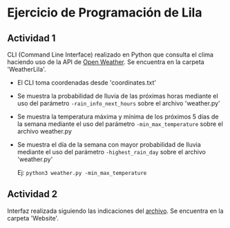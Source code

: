 # Ejercicio de Programación de Lila

## Actividad 1 
CLI (Command Line Interface) realizado en Python que consulta el clima haciendo uso de la API de [Open Weather](https://openweathermap.org/). Se encuentra en la carpeta 'WeatherLila'.
  - El CLI toma coordenadas desde 'coordinates.txt'
  - Se muestra la probabilidad de lluvia de las próximas horas mediante el uso del parámetro `-rain_info_next_hours` sobre el archivo 'weather.py'
  - Se muestra la temperatura máxima y mínima de los próximos 5 días de la semana mediante el uso del parámetro `-min_max_temperature` sobre el archivo weather.py
  - Se muestra el día de la semana con mayor probabilidad de lluvia mediante el uso del parámetro `-highest_rain_day` sobre el archivo 'weather.py'
  
    Ej: `python3 weather.py -min_max_temperature`

## Actividad 2
Interfaz realizada siguiendo las indicaciones del [archivo](https://drive.google.com/file/d/1gzaI28pVK8n4RdBVgXwh6emD8SYdoNE2/view?usp=sharing). Se encuentra en la carpeta 'Website'.
